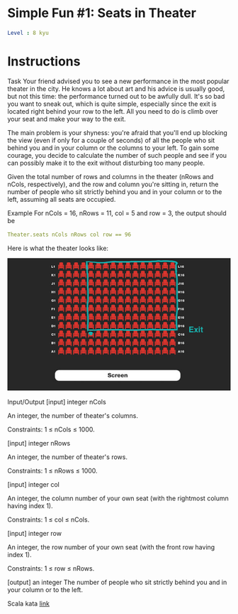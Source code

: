 # Simple Fun #1: Seats in Theater

```yaml
Level : 8 kyu
```



# Instructions
Task
Your friend advised you to see a new performance in the most popular theater in the city.
He knows a lot about art and his advice is usually good, but not this time: the performance turned out to be awfully dull.
It's so bad you want to sneak out, which is quite simple, especially since the exit is located right behind your row to the left.
All you need to do is climb over your seat and make your way to the exit.

The main problem is your shyness: you're afraid that you'll end up blocking the view (even if only for a couple of seconds) of all the people who sit behind you and in your column or the columns to your left.
To gain some courage, you decide to calculate the number of such people and see if you can possibly make it to the exit without disturbing too many people.

Given the total number of rows and columns in the theater (nRows and nCols, respectively), and the row and column you're sitting in, return the number of people who sit strictly behind you and in your column or to the left, assuming all seats are occupied.


Example
For nCols = 16, nRows = 11, col = 5 and row = 3, the output should be
```yaml
Theater.seats nCols nRows col row == 96
```

Here is what the theater looks like:

![alt text](blob.png)

Input/Output
[input] integer nCols

An integer, the number of theater's columns.

Constraints: 1 ≤ nCols ≤ 1000.

[input] integer nRows

An integer, the number of theater's rows.

Constraints: 1 ≤ nRows ≤ 1000.

[input] integer col

An integer, the column number of your own seat (with the rightmost column having index 1).

Constraints: 1 ≤ col ≤ nCols.

[input] integer row

An integer, the row number of your own seat (with the front row having index 1).

Constraints: 1 ≤ row ≤ nRows.

[output] an integer
The number of people who sit strictly behind you and in your column or to the left.

Scala kata [link](https://www.codewars.com/kata/588417e576933b0ec9000045/train/scala)